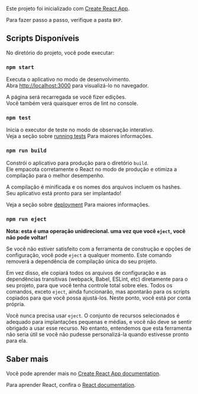 Este projeto foi inicializado com [Create React App](https://github.com/facebook/create-react-app).

Para fazer passo a passo, verifique a pasta `BKP`.

## Scripts Disponíveis

No diretório do projeto, você pode executar:

### `npm start`

Executa o aplicativo no modo de desenvolvimento.<br />
Abra [http://localhost:3000](http://localhost:3000) para visualizá-lo no navegador.

A página será recarregada se você fizer edições.<br />
Você também verá quaisquer erros de lint no console.

### `npm test`

Inicia o executor de teste no modo de observação interativo.<br />
Veja a seção sobre [running tests](https://facebook.github.io/create-react-app/docs/running-tests) Para maiores informações.

### `npm run build`

Constrói o aplicativo para produção para o diretório `build`.<br />
Ele empacota corretamente o React no modo de produção e otimiza a compilação para o melhor desempenho.

A compilação é minificada e os nomes dos arquivos incluem os hashes.<br />
Seu aplicativo está pronto para ser implantado!

Veja a seção sobre [deployment](https://facebook.github.io/create-react-app/docs/deployment) Para maiores informações.

### `npm run eject`

**Nota: esta é uma operação unidirecional. uma vez que você `eject`, você não pode voltar!**

Se você não estiver satisfeito com a ferramenta de construção e opções de configuração, você pode `eject` a qualquer momento. Este comando removerá a dependência de compilação única do seu projeto.

Em vez disso, ele copiará todos os arquivos de configuração e as dependências transitivas (webpack, Babel, ESLint, etc) diretamente para o seu projeto, para que você tenha controle total sobre eles. Todos os comandos, exceto `eject`, ainda funcionarão, mas apontarão para os scripts copiados para que você possa ajustá-los. Neste ponto, você está por conta própria.

Você nunca precisa usar `eject`. O conjunto de recursos selecionados é adequado para implantações pequenas e médias, e você não deve se sentir obrigado a usar esse recurso. No entanto, entendemos que esta ferramenta não seria útil se você não pudesse personalizá-la quando estivesse pronto para ela.

## Saber mais

Você pode aprender mais no [Create React App documentation](https://facebook.github.io/create-react-app/docs/getting-started).

Para aprender React, confira o [React documentation](https://reactjs.org/).

